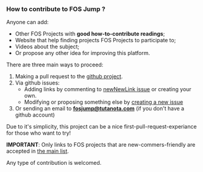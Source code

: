 
### How to contribute to **FOS Jump** ?

Anyone can add:

* Other FOS Projects with **good how-to-contribute readings**;
* Website that help finding projects FOS Projects to participate to;
* Videos about the subject;
* Or propose any other idea for improving this platform.

There are three main ways to proceed:

1. Making a pull request to the [github project](https://github.com/fosjump/fosjump).
2. Via github issues: 
    * Adding links by commenting to [newNewLink issue](https://github.com/fosjump/fosjump/issues/2) or creating your own.
    * Modifying or proposing something else by [creating a new issue](https://github.com/fosjump/fosjump/issues)
3. Or sending an email to **fosjump@tutanota.com** (if you don't have a github account)


Due to it's simplicity, this project can be a nice first-pull-request-experiance for those who want to try!


**IMPORTANT**: Only links to FOS projects that are new-commers-friendly are accepted in [the main list](index.html). 

Any type of contribution is welcomed.

